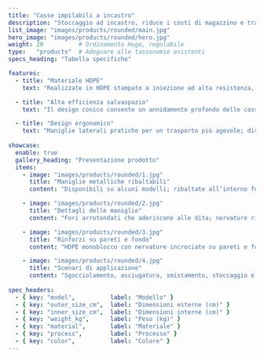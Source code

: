 ```yaml
---
title: "Casse impilabili a incastro"
description: "Stoccaggio ad incastro, riduce i costi di magazzino e trasporto."
list_image: "images/products/rounded/main.jpg"
hero_image: "images/products/rounded/hero.jpg"
weight: 20          # Ordinamento Hugo, regolabile
type:   "products"  # Adeguare alle tassonomie esistenti
specs_heading: "Tabella specifiche"

features:
  - title: "Materiale HDPE"
    text: "Realizzate in HDPE stampato a iniezione ad alta resistenza, antiurto, resistente al freddo e durevole."

  - title: "Alta efficienza salvaspazio"
    text: "Il design conico consente un annidamento profondo delle casse vuote dello stesso modello, riducendo i costi di magazzino e trasporto."

  - title: "Design ergonomico"
    text: "Maniglie laterali pratiche per un trasporto più agevole; diverse densità di maglia disponibili, combinano ventilazione e capacità di carico."
    
showcase:
  enable: true
  gallery_heading: "Presentazione prodotto"
  items:
    - image: "images/products/rounded/1.jpg"
      title: "Maniglie metalliche ribaltabili"
      content: "Disponibili su alcuni modelli; ribaltate all’interno formano una base di impilaggio, all’esterno facilitano movimentazione e posizionamento."

    - image: "images/products/rounded/2.jpg"
      title: "Dettagli delle maniglie"
      content: "Fori arrotondati che aderiscono alle dita; nervature rinforzate distribuiscono lo sforzo, non scivola nemmeno con mani bagnate."

    - image: "images/products/rounded/3.jpg"
      title: "Rinforzi su pareti e fondo"
      content: "HDPE monoblocco con nervature incrociate su pareti e fondo; nessun rigonfiamento a pieno carico, resistente a urti e cadute."

    - image: "images/products/rounded/4.jpg"
      title: "Scenari di applicazione"
      content: "Sgocciolamento, asciugatura, smistamento, stoccaggio e movimentazione. Compatibile con carrelli/scaffali per maggiore efficienza."
      
spec_headers: 
  - { key: "model",          label: "Modello" }
  - { key: "outer_size_cm",  label: "Dimensioni esterne (cm)" }   
  - { key: "inner_size_cm",  label: "Dimensioni interne (cm)" }   
  - { key: "weight_kg",      label: "Peso (kg)" }
  - { key: "material",       label: "Materiale" }
  - { key: "process",        label: "Processo" }
  - { key: "color",          label: "Colore" }
---
```

